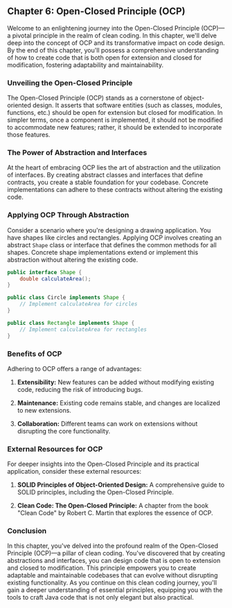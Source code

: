 ## **Chapter 6: Open-Closed Principle (OCP)**

Welcome to an enlightening journey into the Open-Closed Principle (OCP)—a pivotal principle in the realm of clean coding. In this chapter, we'll delve deep into the concept of OCP and its transformative impact on code design. By the end of this chapter, you'll possess a comprehensive understanding of how to create code that is both open for extension and closed for modification, fostering adaptability and maintainability.

### **Unveiling the Open-Closed Principle**

The Open-Closed Principle (OCP) stands as a cornerstone of object-oriented design. It asserts that software entities (such as classes, modules, functions, etc.) should be open for extension but closed for modification. In simpler terms, once a component is implemented, it should not be modified to accommodate new features; rather, it should be extended to incorporate those features.

### **The Power of Abstraction and Interfaces**

At the heart of embracing OCP lies the art of abstraction and the utilization of interfaces. By creating abstract classes and interfaces that define contracts, you create a stable foundation for your codebase. Concrete implementations can adhere to these contracts without altering the existing code.

### **Applying OCP Through Abstraction**

Consider a scenario where you're designing a drawing application. You have shapes like circles and rectangles. Applying OCP involves creating an abstract `Shape` class or interface that defines the common methods for all shapes. Concrete shape implementations extend or implement this abstraction without altering the existing code.

```java
public interface Shape {
    double calculateArea();
}

public class Circle implements Shape {
    // Implement calculateArea for circles
}

public class Rectangle implements Shape {
    // Implement calculateArea for rectangles
}
```

### **Benefits of OCP**

Adhering to OCP offers a range of advantages:

1. **Extensibility:** New features can be added without modifying existing code, reducing the risk of introducing bugs.

2. **Maintenance:** Existing code remains stable, and changes are localized to new extensions.

3. **Collaboration:** Different teams can work on extensions without disrupting the core functionality.

### **External Resources for OCP**

For deeper insights into the Open-Closed Principle and its practical application, consider these external resources:

1. **SOLID Principles of Object-Oriented Design:** A comprehensive guide to SOLID principles, including the Open-Closed Principle.

2. **Clean Code: The Open-Closed Principle:** A chapter from the book "Clean Code" by Robert C. Martin that explores the essence of OCP.

### **Conclusion**

In this chapter, you've delved into the profound realm of the Open-Closed Principle (OCP)—a pillar of clean coding. You've discovered that by creating abstractions and interfaces, you can design code that is open to extension and closed to modification. This principle empowers you to create adaptable and maintainable codebases that can evolve without disrupting existing functionality. As you continue on this clean coding journey, you'll gain a deeper understanding of essential principles, equipping you with the tools to craft Java code that is not only elegant but also practical.